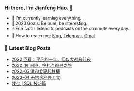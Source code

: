 ### Hi there, I'm Jianfeng Hao. 👋

- 🌱 I’m currently learning everything.
- 🥅 2023 Goals: Be pure, be interesting.
- ⚡ Fun fact: I listens to podcasts on the commute every day.
- 💌 How to reach me: [Blog](https://www.aetherhjf.com/), [Telegram](https://t.me/Aether_Q), [Gmail](mailto:haojianfeng1997@gmail.com)

### 📕 Latest Blog Posts
<!-- BLOG-POST-LIST:START -->
- [2022 回看：平凡的一年，但似大战的前夜](https://aetherhjf.com/2022/11/2022-annual/)
- [2022-10 困境、挣扎与追寻之旅](https://aetherhjf.com/2022/10/2022-10/)
- [2022-05 清和孟夏起拼搏](https://aetherhjf.com/2022/05/2022-05/)
- [2022-04 无拘泠冽异乡灵](https://aetherhjf.com/2022/04/2022-04/)
- [数仓 | SQL 技巧篇](https://aetherhjf.com/2022/04/sql-tips/)
<!-- BLOG-POST-LIST:END -->

